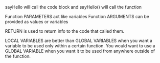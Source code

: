 sayHello will call the code block and sayHello() will call the function

Function PARAMETERS act like variables
Function ARGUMENTS can be provided as values or variables

RETURN is used to return info to the code that called them.

LOCAL VARIABLES are better than GLOBAL VARIABLES when you want a variable to be used only within a certain function. You would want to use a GLOBAL VARIABLE when you want it to be used from anywhere outside of the function.
